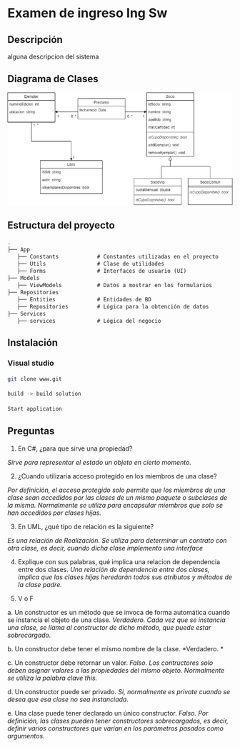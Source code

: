 # Examen de ingreso Ing Sw

## Descripción

alguna descripcion del sistema

## Diagrama de Clases

![alt text](https://github.com/gcondori1/biblioteca/blob/release-1.0/Repositories/Diagram/Diagrama%20de%20clases.png)

## Estructura del proyecto

    .
    ├── App             
       ├── Constants            # Constantes utilizadas en el proyecto
       ├── Utils                # Clase de utilidades
       ├── Forms                # Interfaces de usuario (UI)
    ├── Models                         
       ├── ViewModels           # Datos a mostrar en los formularios
    ├── Repositories                   
       ├── Entities             # Entidades de BD
       ├── Repositories         # Lógica para la obtención de datos
    ├── Services
       ├── services             # Lógica del negocio



## Instalación 

### Visual studio
 
```bash
git clone www.git

build -> build solution

Start application

```

## Preguntas

1. En C#, ¿para que sirve una propiedad?

*Sirve para representar el estado un objeto en cierto momento.*

2. ¿Cuando utilizaría acceso protegido en los miembros de una clase?

*Por definición, el acceso protegido solo permite que los miembros de una clase sean accedidos por las clases de un mismo paquete o subclases de la misma.*
*Normalmente se utiliza para encapsular miembros que solo se han accedidos por clases hijas.*

3. En UML, ¿qué tipo de relación es la siguiente?

*Es una relación de Realización. Se utiliza para determinar un contrato con otra clase, es decir, cuando dicha clase implementa una interface*

4. Explique con sus palabras, qué implica una relacion de dependencia entre dos clases.
*Una relación de dependencia entre dos clases, implica que las clases hijas heredarán todos sus atributos y métodos de la clase padre.*

5. V o F

a. Un constructor es un método que se invoca de forma automática cuando se instancia el objeto de una clase.
*Verdadero. Cada vez que se instancia una clase, se llama al constructor de dicho método, que puede estar sobrecargado.*

b. Un constructor debe tener el mismo nombre de la clase. 
*Verdadero. *

c. Un constructor debe retornar un valor.
*Falso. Los contructores solo deben asignar valores a las propiedades del mismo objeto. Normalmente se utiliza la palabra clave this.*

d. Un constructor puede ser privado.
*Si, normalmente es private cuando se desea que esa clase no sea instanciada.*

e. Una clase puede tener declarado un único constructor.
*Falso. Por definición, las clases pueden tener constructores sobrecargados, es decir, definir varios constructores que varían en los parámetros pasados como argumentos.*

